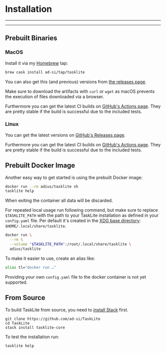 # Installation

---
<!-- toc -->
---

## Prebuilt Binaries

### MacOS

Install it via my [Homebrew](https://brew.sh) tap:

```sh
brew cask install ad-si/tap/tasklite
```

You can also get this (and previous) versions from
[the releases page](https://github.com/ad-si/TaskLite/releases).

Make sure to download the artifacts with `curl` or `wget`
as macOS prevents the execution of files downloaded via a browser.

Furthermore you can get the latest CI builds on
[GitHub's Actions page](https://github.com/ad-si/TaskLite/actions).
They are pretty stable if the build is successful due to the included tests.


### Linux

You can get the latest versions on
[GitHub's Releases page](https://github.com/ad-si/TaskLite/releases).

Furthermore you can get the latest CI builds on
[GitHub's Actions page](https://github.com/ad-si/TaskLite/actions).
They are pretty stable if the build is successful due to the included tests.


## Prebuilt Docker Image

Another easy way to get started is using the prebuilt Docker image:

```sh
docker run --rm adius/tasklite sh
tasklite help
```

When exiting the container all data will be discarded.

For repeated local usage run following command,
but make sure to replace `$TASKLITE_PATH` with the path to your
TaskLite installation as defined in your `config.yaml` file.
Per default it's created in the [XDG base directory]:
`$HOME/.local/share/tasklite`.

[XDG base directory]: https://standards.freedesktop.org/basedir-spec/latest/

```sh
docker run \
  --rm \
  --volume "$TASKLITE_PATH":/root/.local/share/tasklite \
  adius/tasklite
```

To make it easier to use, create an alias like:

```sh
alias tl="docker run …"
```

Providing your own `config.yaml` file to the docker container
is not yet supported.


## From Source

To build TaskLite from source, you need to [install Stack] first.

[install Stack]: https://docs.haskellstack.org/en/stable/install_and_upgrade/

```shell
git clone https://github.com/ad-si/TaskLite
cd TaskLite
stack install tasklite-core
```

To test the installation run:

```shell
tasklite help
```
